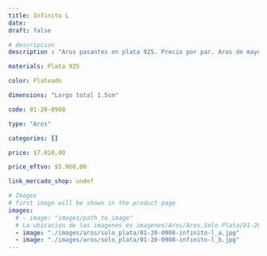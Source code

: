 ```yaml
---
title: Infinito L
date: 
draft: false

# descripcion
description : "Aros pasantes en plata 925. Precio por par. Aros de mayor grosor que los otros modelos de infinito."

materials: Plata 925

color: Plateado

dimensions: "Largo total 1.5cm"

code: 01-20-0908

type: "Aros"

categories: []

price: $7.010,00

price_eftvo: $5.960,00

link_mercado_shop: undef

# Images
# first image will be shown in the product page
images:
  # - image: "images/path_to_image"
  # La ubicacion de las imagenes es imagenes/Aros/Aros.Solo Plata/01-20-0908-infinito-l
  - image: "./images/aros/solo_plata/01-20-0908-infinito-l_a.jpg"
  - image: "./images/aros/solo_plata/01-20-0908-infinito-l_b.jpg"
---
```

